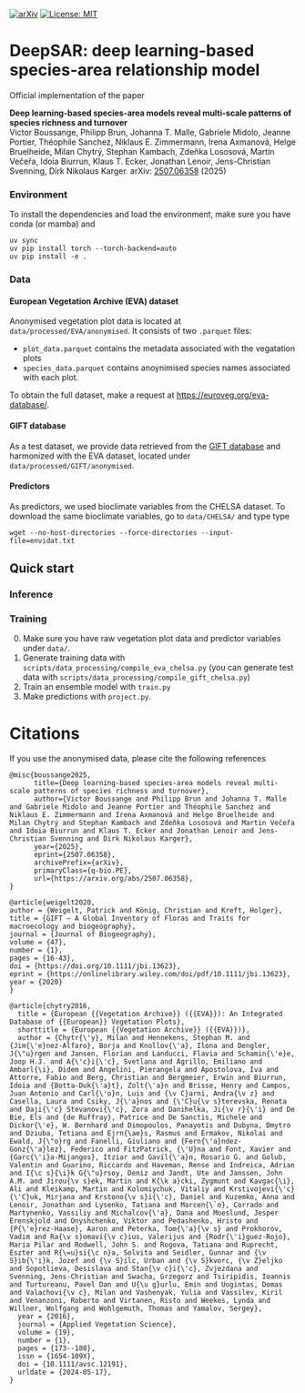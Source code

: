 [![arXiv](https://img.shields.io/badge/arXiv-2507.06358-b31b1b.svg)](https://arxiv.org/abs/2507.06358)
[![License: MIT](https://img.shields.io/badge/License-MIT-yellow.svg)](https://opensource.org/licenses/MIT)

# DeepSAR: deep learning-based species-area relationship model
Official implementation of the paper

**Deep learning-based species-area models reveal multi-scale patterns of species richness and turnover**  
Victor Boussange, Philipp Brun, Johanna T. Malle, Gabriele Midolo, Jeanne Portier, Théophile Sanchez, Niklaus E. Zimmermann, Irena Axmanová, Helge Bruelheide, Milan Chytrý, Stephan Kambach, Zdeňka Lososová, Martin Večeřa, Idoia Biurrun, Klaus T. Ecker, Jonathan Lenoir, Jens-Christian Svenning, Dirk Nikolaus Karger. arXiv: [2507.06358](https://arxiv.org/abs/2507.06358) (2025)

### Environment
To install the dependencies and load the environment, make sure you have conda (or mamba) and 

```
uv sync
uv pip install torch --torch-backend=auto
uv pip install -e .
```

### Data
#### European Vegetation Archive (EVA) dataset
Anonymised vegetation plot data is located at `data/processed/EVA/anonymised`. It consists of two `.parquet` files:
- `plot_data.parquet` contains the metadata associated with the vegatation plots
- `species_data.parquet` contains anoynimised species names associated with each plot.

To obtain the full dataset, make a request at https://euroveg.org/eva-database/.

#### GIFT database
As a test dataset, we provide data retrieved from the [GIFT database](https://gift.uni-goettingen.de/home) and harmonized with the EVA dataset, located under `data/processed/GIFT/anonymised`. 


#### Predictors
As predictors, we used bioclimate variables from the CHELSA dataset. To download the same bioclimate variables, go to `data/CHELSA/` and type type

```
wget --no-host-directories --force-directories --input-file=envidat.txt
```

## Quick start
### Inference

### Training
0. Make sure you have raw vegetation plot data and predictor variables under `data/`.
1. Generate training data with `scripts/data_processing/compile_eva_chelsa.py` (you can generate test data with `scripts/data_processing/compile_gift_chelsa.py`)
2. Train an ensemble model with `train.py`
3. Make predictions with `project.py`.



# Citations
If you use the anonymised data, please cite the following references

```
@misc{boussange2025,
      title={Deep learning-based species-area models reveal multi-scale patterns of species richness and turnover}, 
      author={Victor Boussange and Philipp Brun and Johanna T. Malle and Gabriele Midolo and Jeanne Portier and Théophile Sanchez and Niklaus E. Zimmermann and Irena Axmanová and Helge Bruelheide and Milan Chytrý and Stephan Kambach and Zdeňka Lososová and Martin Večeřa and Idoia Biurrun and Klaus T. Ecker and Jonathan Lenoir and Jens-Christian Svenning and Dirk Nikolaus Karger},
      year={2025},
      eprint={2507.06358},
      archivePrefix={arXiv},
      primaryClass={q-bio.PE},
      url={https://arxiv.org/abs/2507.06358}, 
}
```

```
@article{weigelt2020,
author = {Weigelt, Patrick and König, Christian and Kreft, Holger},
title = {GIFT – A Global Inventory of Floras and Traits for macroecology and biogeography},
journal = {Journal of Biogeography},
volume = {47},
number = {1},
pages = {16-43},
doi = {https://doi.org/10.1111/jbi.13623},
eprint = {https://onlinelibrary.wiley.com/doi/pdf/10.1111/jbi.13623},
year = {2020}
}
```
```
@article{chytry2016,
  title = {European {{Vegetation Archive}} ({{EVA}}): An Integrated Database of {{European}} Vegetation Plots},
  shorttitle = {European {{Vegetation Archive}} ({{EVA}})},
  author = {Chytr{\'y}, Milan and Hennekens, Stephan M. and {Jim{\'e}nez-Alfaro}, Borja and Knollov{\'a}, Ilona and Dengler, J{\"u}rgen and Jansen, Florian and Landucci, Flavia and Schamin{\'e}e, Joop H.J. and A{\'c}i{\'c}, Svetlana and Agrillo, Emiliano and Ambarl{\i}, Didem and Angelini, Pierangela and Apostolova, Iva and Attorre, Fabio and Berg, Christian and Bergmeier, Erwin and Biurrun, Idoia and {Botta-Duk{\'a}t}, Zolt{\'a}n and Brisse, Henry and Campos, Juan Antonio and Carl{\'o}n, Luis and {\v C}arni, Andra{\v z} and Casella, Laura and Csiky, J{\'a}nos and {\'C}u{\v s}terevska, Renata and Daji{\'c} Stevanovi{\'c}, Zora and Danihelka, Ji{\v r}{\'i} and De Bie, Els and {de Ruffray}, Patrice and De Sanctis, Michele and Dickor{\'e}, W. Bernhard and Dimopoulos, Panayotis and Dubyna, Dmytro and Dziuba, Tetiana and Ejrn{\ae}s, Rasmus and Ermakov, Nikolai and Ewald, J{\"o}rg and Fanelli, Giuliano and {Fern{\'a}ndez-Gonz{\'a}lez}, Federico and FitzPatrick, {\'U}na and Font, Xavier and {Garc{\'i}a-Mijangos}, Itziar and Gavil{\'a}n, Rosario G. and Golub, Valentin and Guarino, Riccardo and Haveman, Rense and Indreica, Adrian and I{\c s}{\i}k G{\"u}rsoy, Deniz and Jandt, Ute and Janssen, John A.M. and Jirou{\v s}ek, Martin and K{\k a}cki, Zygmunt and Kavgac{\i}, Ali and Kleikamp, Martin and Kolomiychuk, Vitaliy and Krstivojevi{\'c} {\'C}uk, Mirjana and Krstono{\v s}i{\'c}, Daniel and Kuzemko, Anna and Lenoir, Jonathan and Lysenko, Tatiana and Marcen{\`o}, Corrado and Martynenko, Vassiliy and Michalcov{\'a}, Dana and Moeslund, Jesper Erenskjold and Onyshchenko, Viktor and Pedashenko, Hristo and {P{\'e}rez-Haase}, Aaron and Peterka, Tom{\'a}{\v s} and Prokhorov, Vadim and Ra{\v s}omavi{\v c}ius, Valerijus and {Rodr{\'i}guez-Rojo}, Maria Pilar and Rodwell, John S. and Rogova, Tatiana and Ruprecht, Eszter and R{\=u}si{\c n}a, Solvita and Seidler, Gunnar and {\v S}ib{\'i}k, Jozef and {\v S}ilc, Urban and {\v S}kvorc, {\v Z}eljko and Sopotlieva, Desislava and Stan{\v c}i{\'c}, Zvjezdana and Svenning, Jens-Christian and Swacha, Grzegorz and Tsiripidis, Ioannis and Turtureanu, Pavel Dan and U{\u g}urlu, Emin and Uogintas, Domas and Valachovi{\v c}, Milan and Vashenyak, Yulia and Vassilev, Kiril and Venanzoni, Roberto and Virtanen, Risto and Weekes, Lynda and Willner, Wolfgang and Wohlgemuth, Thomas and Yamalov, Sergey},
  year = {2016},
  journal = {Applied Vegetation Science},
  volume = {19},
  number = {1},
  pages = {173--180},
  issn = {1654-109X},
  doi = {10.1111/avsc.12191},
  urldate = {2024-05-17},
}





```